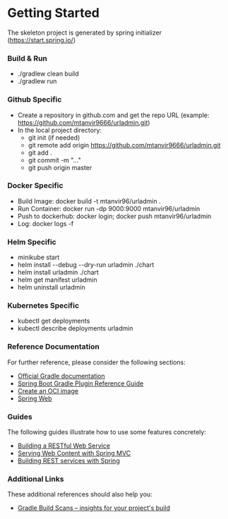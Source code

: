 # Getting Started
The skeleton project is generated by spring initializer (https://start.spring.io/)

### Build & Run
- ./gradlew clean build
- ./gradlew run

### Github Specific
- Create a repository in github.com and get the repo URL (example: https://github.com/mtanvir9666/urladmin.git)
- In the local project directory: 
    - git init (if needed) 
    - git remote add origin https://github.com/mtanvir9666/urladmin.git
    - git add .
    - git commit -m "..."
    - git push origin master
    
### Docker Specific
- Build Image:       docker build -t mtanvir96/urladmin .
- Run Container:     docker run -dp 9000:9000 mtanvir96/urladmin
- Push to dockerhub: docker login; docker push mtanvir96/urladmin
- Log:               docker logs -f <containerId>

### Helm Specific
- minikube start
- helm install --debug --dry-run urladmin ./chart
- helm install urladmin ./chart
- helm get manifest urladmin
- helm uninstall urladmin

### Kubernetes Specific
- kubectl get deployments
- kubectl describe deployments urladmin

### Reference Documentation
For further reference, please consider the following sections:

* [Official Gradle documentation](https://docs.gradle.org)
* [Spring Boot Gradle Plugin Reference Guide](https://docs.spring.io/spring-boot/docs/2.5.0/gradle-plugin/reference/html/)
* [Create an OCI image](https://docs.spring.io/spring-boot/docs/2.5.0/gradle-plugin/reference/html/#build-image)
* [Spring Web](https://docs.spring.io/spring-boot/docs/2.5.0/reference/htmlsingle/#boot-features-developing-web-applications)

### Guides
The following guides illustrate how to use some features concretely:

* [Building a RESTful Web Service](https://spring.io/guides/gs/rest-service/)
* [Serving Web Content with Spring MVC](https://spring.io/guides/gs/serving-web-content/)
* [Building REST services with Spring](https://spring.io/guides/tutorials/bookmarks/)

### Additional Links
These additional references should also help you:

* [Gradle Build Scans – insights for your project's build](https://scans.gradle.com#gradle)

